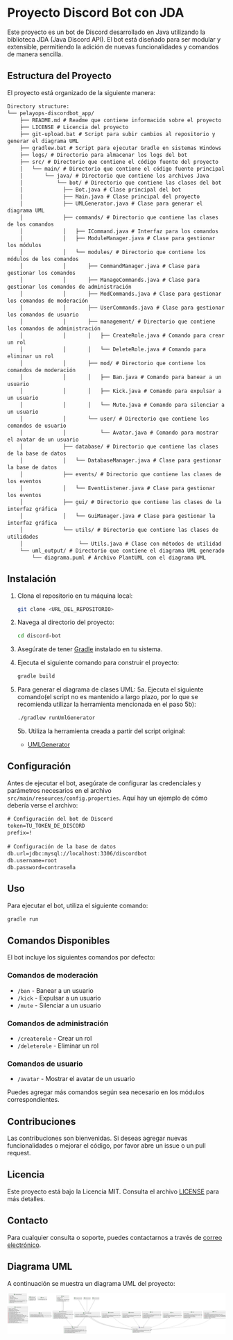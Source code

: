 # Proyecto Discord Bot con JDA

Este proyecto es un bot de Discord desarrollado en Java utilizando la biblioteca JDA (Java Discord API). El bot está diseñado para ser modular y extensible, permitiendo la adición de nuevas funcionalidades y comandos de manera sencilla.

## Estructura del Proyecto

El proyecto está organizado de la siguiente manera:

```
Directory structure:
└── pelayops-discordbot_app/
    ├── README.md # Readme que contiene información sobre el proyecto
    ├── LICENSE # Licencia del proyecto
    ├── git-upload.bat # Script para subir cambios al repositorio y generar el diagrama UML
    ├── gradlew.bat # Script para ejecutar Gradle en sistemas Windows
    ├── logs/ # Directorio para almacenar los logs del bot
    ├── src/ # Directorio que contiene el código fuente del proyecto
    │   └── main/ # Directorio que contiene el código fuente principal
    │       └── java/ # Directorio que contiene los archivos Java
    │           └── bot/ # Directorio que contiene las clases del bot
    │             ├── Bot.java # Clase principal del bot
    │             ├── Main.java # Clase principal del proyecto
    │             ├── UMLGenerator.java # Clase para generar el diagrama UML
    │             ├── commands/ # Directorio que contiene las clases de los comandos
    │             │   ├── ICommand.java # Interfaz para los comandos
    │             │   ├── ModuleManager.java # Clase para gestionar los módulos
    │             │   └── modules/ # Directorio que contiene los módulos de los comandos
    │             │       ├── CommandManager.java # Clase para gestionar los comandos
    │             │       ├── ManageCommands.java # Clase para gestionar los comandos de administración
    │             │       ├── ModCommands.java # Clase para gestionar los comandos de moderación
    │             │       ├── UserCommands.java # Clase para gestionar los comandos de usuario
    │             │       ├── management/ # Directorio que contiene los comandos de administración
    │             │       │   ├── CreateRole.java # Comando para crear un rol
    │             │       │   └── DeleteRole.java # Comando para eliminar un rol
    │             │       ├── mod/ # Directorio que contiene los comandos de moderación
    │             │       │   ├── Ban.java # Comando para banear a un usuario
    │             │       │   ├── Kick.java # Comando para expulsar a un usuario
    │             │       │   └── Mute.java # Comando para silenciar a un usuario
    │             │       └── user/ # Directorio que contiene los comandos de usuario
    │             │           └── Avatar.java # Comando para mostrar el avatar de un usuario
    │             ├── database/ # Directorio que contiene las clases de la base de datos
    │             │   └── DatabaseManager.java # Clase para gestionar la base de datos
    │             ├── events/ # Directorio que contiene las clases de los eventos
    │             │   └── EventListener.java # Clase para gestionar los eventos
    │             ├── gui/ # Directorio que contiene las clases de la interfaz gráfica
    │             │   └── GuiManager.java # Clase para gestionar la interfaz gráfica
    │             └── utils/ # Directorio que contiene las clases de utilidades
    │                  └── Utils.java # Clase con métodos de utilidad
    └── uml_output/ # Directorio que contiene el diagrama UML generado
        └── diagrama.puml # Archivo PlantUML con el diagrama UML
```

## Instalación

1. Clona el repositorio en tu máquina local:
   ```sh
   git clone <URL_DEL_REPOSITORIO>
   ```

2. Navega al directorio del proyecto:
   ```sh
   cd discord-bot
   ```

3. Asegúrate de tener [Gradle](https://gradle.org/install/) instalado en tu sistema.

4. Ejecuta el siguiente comando para construir el proyecto:
   ```sh
   gradle build
   ```

5. Para generar el diagrama de clases UML:
   5a. Ejecuta el siguiente comando(el script no es mantenido a largo plazo, por lo que se recomienda utilizar la herramienta mencionada en el paso 5b):
   ```sh
   ./gradlew runUmlGenerator
   ```
   5b. Utiliza la herramienta creada a partir del script original:
   - [UMLGenerator](https://github.com/PelayoPS/UML-Generator.git)


## Configuración

Antes de ejecutar el bot, asegúrate de configurar las credenciales y parámetros necesarios en el archivo `src/main/resources/config.properties`. Aquí hay un ejemplo de cómo debería verse el archivo:

```properties
# Configuración del bot de Discord
token=TU_TOKEN_DE_DISCORD
prefix=!

# Configuración de la base de datos
db.url=jdbc:mysql://localhost:3306/discordbot
db.username=root
db.password=contraseña
```

## Uso

Para ejecutar el bot, utiliza el siguiente comando:

```sh
gradle run
```

## Comandos Disponibles

El bot incluye los siguientes comandos por defecto:

### Comandos de moderación

- `/ban` - Banear a un usuario
- `/kick` - Expulsar a un usuario
- `/mute` - Silenciar a un usuario

### Comandos de administración

- `/createrole` - Crear un rol
- `/deleterole` - Eliminar un rol

### Comandos de usuario

- `/avatar` - Mostrar el avatar de un usuario


Puedes agregar más comandos según sea necesario en los módulos correspondientes.

## Contribuciones

Las contribuciones son bienvenidas. Si deseas agregar nuevas funcionalidades o mejorar el código, por favor abre un issue o un pull request.

## Licencia

Este proyecto está bajo la Licencia MIT. Consulta el archivo [LICENSE](./LICENSE) para más detalles.

## Contacto

Para cualquier consulta o soporte, puedes contactarnos a través de [correo electrónico](mailto:pelayops1041@gmail.com).

## Diagrama UML

A continuación se muestra un diagrama UML del proyecto:

![Diagrama UML](./uml_output/diagrama.svg)
